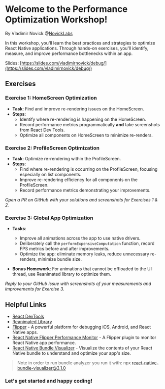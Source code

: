 # Welcome to the Performance Optimization Workshop!

By Vladimir Novick @[NovickLabs](novicklabs.com)

In this workshop, you'll learn the best practices and strategies to optimize React Native applications. Through hands-on exercises, you'll identify, measure, and improve performance bottlenecks within an app.

Slides:
[https://slides.com/vladimirnovick/debug/](https://slides.com/vladimirnovick/debug/)

## Exercises

### Exercise 1: HomeScreen Optimization

- **Task**: Find and improve re-rendering issues on the HomeScreen.
- **Steps**:
  - Identify where re-rendering is happening on the HomeScreen.
  - Record performance metrics programmatically **and** take screenshots from React Dev Tools.
  - Optimize all components on HomeScreen to minimize re-renders.

### Exercise 2: ProfileScreen Optimization

- **Task**: Optimize re-rendering within the ProfileScreen.
- **Steps**:
  - Find where re-rendering is occurring on the ProfileScreen, focusing especially on list components.
  - Improve re-rendering efficiency for all components on the ProfileScreen.
  - Record performance metrics demonstrating your improvements.

_Open a PR on GitHub with your solutions and screenshots for Exercises 1 & 2._

### Exercise 3: Global App Optimization

- **Tasks**:

  - Improve all animations across the app to use native drivers.
  - Deliberately call the `performExpensiveComputation` function, record FPS metrics before and after improvements.
  - Optimize the app: eliminate memory leaks, reduce unnecessary re-renders, minimize bundle size.

- **Bonus Homework**: For animations that cannot be offloaded to the UI thread, use Reanimated library to optimize them.

_Reply to your GitHub issue with screenshots of your measurements and improvements for Exercise 3._

## Helpful Links

- [React DevTools](https://reactjs.org/blog/2019/08/15/new-react-devtools.html)
- [Reanimated Library](https://docs.swmansion.com/react-native-reanimated/)
- [Flipper](https://fbflipper.com/) - A powerful platform for debugging iOS, Android, and React Native apps.
- [React Native Flipper Performance Monitor](https://github.com/bamlab/react-native-flipper-performance-monitor) - A Flipper plugin to monitor React Native app performance.
- [React Native Bundle Visualizer](https://github.com/IjzerenHein/react-native-bundle-visualizer) - Visualize the contents of your React Native bundle to understand and optimize your app's size.

> Note in order to run bundle analyzer you run it with:
> npx react-native-bundle-visualizer@3.1.0

### Let's get started and happy coding!
